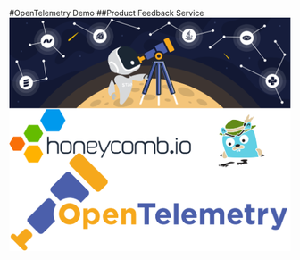 #OpenTelemetry Demo
##Product Feedback Service
![Banner](https://github.com/riki-nitdgp/OpenTelemetryDemo/blob/main/banner.png?raw=true)
